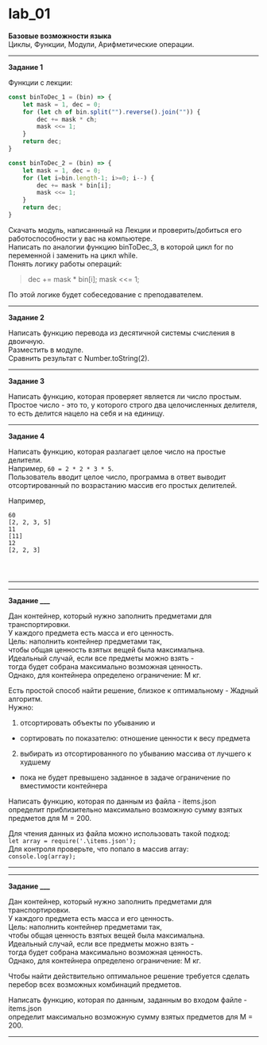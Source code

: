 # lab_01
**Базовые возможности языка**  
Циклы, Функции, Модули, Арифметические операции.  

---  

**Задание 1**  

Функции с лекции:  
```js
const binToDec_1 = (bin) => {
    let mask = 1, dec = 0;
    for (let ch of bin.split("").reverse().join("")) {
        dec += mask * ch;
        mask <<= 1;
    }
    return dec;
}

const binToDec_2 = (bin) => {
    let mask = 1, dec = 0;
    for (let i=bin.length-1; i>=0; i--) {
        dec += mask * bin[i];
        mask <<= 1;
    }
    return dec;
}
```

Скачать модуль, написаннный на Лекции и проверить/добиться его работоспособности у вас на компьютере.  
Написать по аналогии функцию binToDec_3, в которой цикл for по переменной i заменить на цикл while.  
Понять логику работы операций:  

> dec += mask * bin[i];
> mask <<= 1;

По этой логике будет собеседование с преподавателем.  

---  

**Задание 2**  

Написать функцию перевода из десятичной системы счисления в двоичную.  
Разместить в модуле.  
Сравнить результат с Number.toString(2).  

---  

**Задание 3**  

Написать функцию, которая проверяет является ли число простым.  
Простое число - это то, у которого строго два целочисленных делителя, то есть делится нацело на себя и на единицу.  

---  

**Задание 4**  

Написать функцию, которая разлагает целое число на простые делители.  
Например, `60 = 2 * 2 * 3 * 5`.  
Пользователь вводит целое число, программа в ответ выводит отсортированный по возрастанию массив его простых делителей.  

Например,
```
60
[2, 2, 3, 5]
11
[11]
12
[2, 2, 3]

```

```



```

---
---  

**Задание ___**  

Дан контейнер, который нужно заполнить предметами для транспортировки.  
У каждого предмета есть масса и его ценность.  
Цель: наполнить контейнер предметами так,  
чтобы общая ценность взятых вещей была максимальна.  
Идеальный случай, если все предметы можно взять -  
тогда будет собрана максимально возможная ценность.  
Однако, для контейнера определено ограничение: M кг.  

Есть простой способ найти решение, близкое к оптимальному - Жадный алгоритм.  
Нужно:  

1) отсортировать объекты по убыванию и  
  - сортировать по показателю: отношение ценности к весу предмета  
  
2) выбирать из отсортированного по убыванию массива от лучшего к худшему  
  - пока не будет превышено заданное в задаче ограничение по вместимости контейнера  

Написать функцию, которая по данным из файла - items.json  
определит приблизительно максимально возможную сумму взятых предметов для M = 200.  

Для чтения данных из файла можно использовать такой подход:  
`let array = require('.\items.json');`  
Для контроля проверьте, что попало в массив array:  
`console.log(array);`

---  
---  

**Задание ___**  

Дан контейнер, который нужно заполнить предметами для транспортировки.  
У каждого предмета есть масса и его ценность.  
Цель: наполнить контейнер предметами так,  
чтобы общая ценность взятых вещей была максимальна.  
Идеальный случай, если все предметы можно взять -  
тогда будет собрана максимально возможная ценность.  
Однако, для контейнера определено ограничение: M кг.  

Чтобы найти действительно оптимальное решение требуется сделать перебор всех возможных комбинаций предметов.  


Написать функцию, которая по данным, заданным во входом файле - items.json  
определит максимально возможную сумму взятых предметов для M = 200.  

---  
